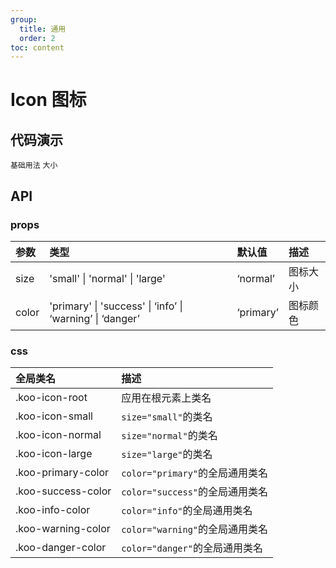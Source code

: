 ```yaml
---
group:
  title: 通用
  order: 2
toc: content
---
```


# Icon 图标

## 代码演示

<code src="./demo/BasicUsage.tsx">基础用法</code>
<code src="./demo/Size.tsx">大小</code>

## API

### props

| 参数  | 类型                                                      | 默认值    | 描述     |
| :---- | :-------------------------------------------------------- | :-------- | :------- |
| size  | 'small' \| 'normal' \| 'large'                            | ‘normal’  | 图标大小 |
| color | 'primary' \| 'success' \| ‘info’ \| ‘warning’ \| ‘danger’ | ‘primary’ | 图标颜色 |

### css

| 全局类名           | 描述                            |
| :----------------- | :------------------------------ |
| .koo-icon-root     | 应用在根元素上类名              |
| .koo-icon-small    | `size="small"`的类名            |
| .koo-icon-normal   | `size="normal"`的类名           |
| .koo-icon-large    | `size="large"`的类名            |
| .koo-primary-color | `color="primary"`的全局通用类名 |
| .koo-success-color | `color="success"`的全局通用类名 |
| .koo-info-color    | `color="info"`的全局通用类名    |
| .koo-warning-color | `color="warning"`的全局通用类名 |
| .koo-danger-color  | `color="danger"`的全局通用类名  |
